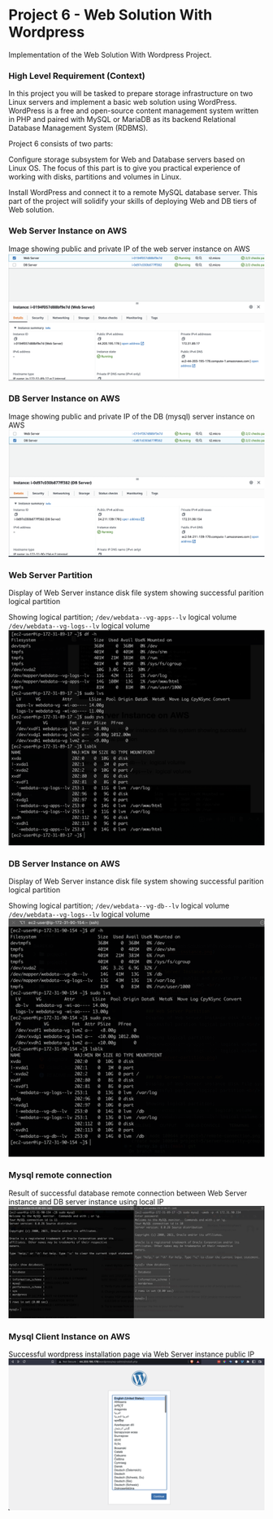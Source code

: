 # Project 6 - Web Solution With Wordpress

Implementation of the Web Solution With Wordpress Project.

### High Level Requirement (Context)
In this project you will be tasked to prepare storage infrastructure on two Linux servers and implement a basic web solution using WordPress. WordPress is a free and open-source content management system written in PHP and paired with MySQL or MariaDB as its backend Relational Database Management System (RDBMS).

Project 6 consists of two parts:

Configure storage subsystem for Web and Database servers based on Linux OS. The focus of this part is to give you practical experience of working with disks, partitions and volumes in Linux.

Install WordPress and connect it to a remote MySQL database server. This part of the project will solidify your skills of deploying Web and DB tiers of Web solution.


### Web Server Instance on AWS
Image showing public and private IP of the web server instance on AWS <br/>
![](./server-aws.png)


### DB Server Instance on AWS
Image showing public and private IP of the DB (mysql) server instance on AWS <br/>
![](./db-instance.png)


### Web Server Partition
Display of Web Server instance disk file system showing successful parition logical partition <br/>

Showing logical partition;
`/dev/webdata--vg-apps--lv` logical volume
`/dev/webdata--vg-logs--lv` logical volume <br/>
![](./server-partition.png)


### DB Server Instance on AWS
Display of Web Server instance disk file system showing successful parition logical partition <br/>

Showing logical partition;
`/dev/webdata--vg-db--lv` logical volume
`/dev/webdata--vg-logs--lv` logical volume <br/>
![](./db-partition.png)


### Mysql remote connection
Result of successful database remote connection between Web Server instance and DB server instance using local IP <br/>
![](./db-remote-connection.png)


### Mysql Client Instance on AWS
Successful wordpress installation page via Web Server instance public IP <br/>
![](./wordpress-install-page.png)
